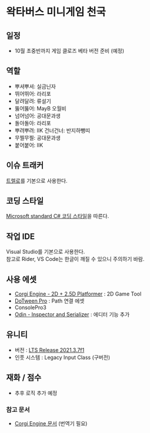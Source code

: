 # 왁타버스 미니게임 천국

## 일정

- 10월 초중반까지 게임 클로즈 베타 버전 준비 (예정)

## 역할

- 뿌셔뿌셔: 실금닌자
- 뛰어뛰어: 라리포
- 달려달려: 류설기
- 뚫어뚫어: MayB 오월비
- 넘어넘어: 공대문과생
- 돌아돌아: 라리포
- 뿌려뿌려: IIK
  건너건너: 반지하뺑띠
- 무찔무찔: 공대문과생
- 붙어붙어: IIK

## 이슈 트래커

[트렐로](https://trello.com/waktaversegames/members)를 기본으로 사용한다.

## 코딩 스타일

[Microsoft standard C# 코딩 스타일](https://docs.microsoft.com/ko-kr/dotnet/csharp/fundamentals/coding-style/coding-conventions)을 따른다.

## 작업 IDE

Visual Studio를 기본으로 사용한다.  
참고로 Rider, VS Code는 한글이 깨질 수 있으니 주의하기 바람.

## 사용 에셋

- [Corgi Engine - 2D + 2.5D Platformer](https://assetstore.unity.com/packages/templates/systems/corgi-engine-2d-2-5d-platformer-26617) : 2D Game Tool
- [DoTween Pro](https://assetstore.unity.com/packages/tools/visual-scripting/dotween-pro-32416?locale=ko-KR&gclid=CjwKCAjw6MKXBhA5EiwANWLODAocPltUyBh5e_0twe92GmEBIy_OOJwPKhNz2QDL6QX6G_dwwEe0-hoCJjkQAvD_BwE&gclsrc=aw.ds) : Path 연결 에셋
- ConsolePro3
- [Odin - Inspector and Serializer](https://assetstore.unity.com/packages/tools/utilities/odin-inspector-and-serializer-89041) : 에디터 기능 추가

## 유니티

- 버전 : [LTS Release 2021.3.7f1](https://unity3d.com/unity/qa/lts-releases)
- 인풋 시스템 : Legacy Input Class (구버전)

## 재화 / 점수

- 추후 로직 추가 예정

### 참고 문서

- [Corgi Engine 문서](https://corgi-engine-docs.moremountains.com/index.html) (번역기 필요)
